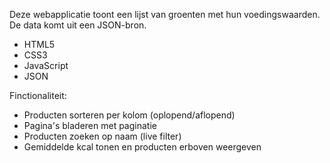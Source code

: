 Deze webapplicatie toont een lijst van groenten met hun voedingswaarden. De data komt uit een JSON-bron.

- HTML5
- CSS3
- JavaScript
- JSON

Finctionaliteit:
- Producten sorteren per kolom (oplopend/aflopend)  
- Pagina's bladeren met paginatie  
- Producten zoeken op naam (live filter)  
- Gemiddelde kcal tonen en producten erboven weergeven  
